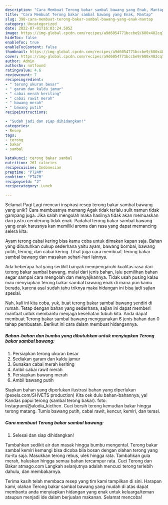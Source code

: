 ```yaml
---
description: "Cara Membuat Terong bakar sambal bawang yang Enak, Mantap"
title: "Cara Membuat Terong bakar sambal bawang yang Enak, Mantap"
slug: 398-cara-membuat-terong-bakar-sambal-bawang-yang-enak-mantap
category: Uncategorized
date: 2022-07-01T16:03:24.505Z
image: https://img-global.cpcdn.com/recipes/a9d6054771bccbe9/680x482cq70/terong-bakar-sambal-bawang-foto-resep-utama.jpg
hideToc: false
enableToc: true
enableTocContent: false
thumbnail: https://img-global.cpcdn.com/recipes/a9d6054771bccbe9/680x482cq70/terong-bakar-sambal-bawang-foto-resep-utama.jpg
cover: https://img-global.cpcdn.com/recipes/a9d6054771bccbe9/680x482cq70/terong-bakar-sambal-bawang-foto-resep-utama.jpg
author: Admin
authorAv: notfound
ratingvalue: 4.6
reviewcount: 7
recipeingredient:
- " terong ukuran besar"
- " garam dan kaldu jamur"
- " cabai merah keriting"
- " cabai rawit merah"
- " bawang merah"
- " bawang putih"
recipeinstructions:

- "Sudah jadi dan siap dihidangkan!"
categories:
- Resep
tags:
- terong
- bakar
- sambal

katakunci: terong bakar sambal 
nutrition: 261 calories
recipecuisine: Indonesian
preptime: "PT24M"
cooktime: "PT47M"
recipeyield: "2"
recipecategory: Lunch

---
```



Selamat Pagi Lagi mencari inspirasi resep terong bakar sambal bawang yang unik? Cara membuatnya memang Agak tidak terlalu sulit namun tidak gampang juga. Jika salah mengolah maka hasilnya tidak akan memuaskan dan justru cenderung tidak enak. Padahal terong bakar sambal bawang yang enak harusnya kan memiliki aroma dan rasa yang dapat memancing selera kita.


Ayam terong cabai kering bisa kamu coba untuk dimakan kapan saja. Bahan yang dibutuhkan cukup sederhana yaitu ayam, bawang bombai, bawang putih, terong, dan cabai kering. Lihat juga cara membuat Terong bakar sambal bawang dan masakan sehari-hari lainnya.

Ada beberapa hal yang sedikit banyak mempengaruhi kualitas rasa dari terong bakar sambal bawang, mulai dari jenis bahan, lalu pemilihan bahan segar sampai cara mengolah dan menyajikannya. Tidak usah pusing kalau mau menyiapkan terong bakar sambal bawang enak di mana pun kamu berada, karena asal sudah tahu triknya maka hidangan ini bisa jadi sajian spesial.


Nah, kali ini kita coba, yuk, buat terong bakar sambal bawang sendiri di rumah. Tetap dengan bahan yang sederhana, sajian ini dapat memberi manfaat untuk membantu menjaga kesehatan tubuh kita. Anda dapat membuat Terong bakar sambal bawang menggunakan 6 jenis bahan dan 0 tahap pembuatan. Berikut ini cara dalam membuat hidangannya.

<!--inarticleads1-->

##### Bahan-bahan dan bumbu yang dibutuhkan untuk menyiapkan Terong bakar sambal bawang:

1. Persiapkan  terong ukuran besar
1. Sediakan  garam dan kaldu jamur
1. Gunakan  cabai merah keriting
1. Ambil  cabai rawit merah
1. Persiapkan  bawang merah
1. Ambil  bawang putih


Siapkan bahan yang diperlukan ilustrasi bahan yang diperlukan (pexels.com/SHVETS production) Kita cek dulu bahan-bahannya, ya! Kandas papui terong (sambal terong bakar). foto: Instagram/@alodia_kicthen. Cuci bersih terong kemudian bakar hingga terong matang. Tumis bawang putih, cabai rawit, kencur, kemiri, dan terasi. 

<!--inarticleads2-->

##### Cara membuat Terong bakar sambal bawang:


1. Selesai dan siap dihidangkan!

Tambahkan sedikit air dan masak hingga bumbu mengental. Terong bakar sambal kemiri kemangi bisa dicoba bila bosan dengan olahan terong yang itu-itu saja. Masukkan terong rebus, ulek hingga rata. Tambahkan gula merah, haluskan hingga semua bahan tercampur rata. Cuci Terong dan Bakar atmago.com Langkah selanjutnya adalah mencuci terong terlebih dahulu, dan membakarnya. 

Terima kasih telah membaca resep yang tim kami tampilkan di sini. Harapan kami, olahan Terong bakar sambal bawang yang mudah di atas dapat membantu anda menyiapkan hidangan yang enak untuk keluarga/teman ataupun menjadi ide dalam berjualan makanan. Selamat mencoba!
